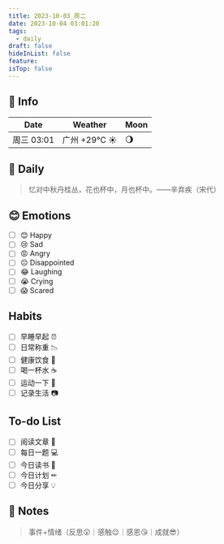 ```yaml
---
title: 2023-10-03_周二
date: 2023-10-04 03:01:20
tags:
  - daily
draft: false
hideInList: false
feature: 
isTop: false
---
```




## 📅 Info

| Date           | Weather      | Moon |
| -------------- | ------------ | ---- |
| 周三 03:01 |广州 +29°C ☀️  |🌖|

## 📖 Daily

> 忆对中秋丹桂丛，花也杯中，月也杯中。——辛弃疾（宋代）



## 😊 Emotions

- [ ] 😊 Happy
- [ ] 😢 Sad
- [ ] 😡 Angry
- [ ] 😔 Disappointed
- [ ] 😂 Laughing
- [ ] 😭 Crying
- [ ] 😱 Scared

## Habits

- [ ] 早睡早起 ⏰
- [ ] 日常称重 📉
- [ ] 健康饮食 🥗
- [ ] 喝一杯水 ☕️
- [ ] 运动一下 🏃
- [ ] 记录生活 📷

## To-do List

- [ ] 阅读文章 🔎
- [ ] 每日一题 💻
- [ ] 今日读书 📖
- [ ] 今日计划 ✏
- [ ] 今日分享 💡

## 📝 Notes
> 事件+情绪（反思😲｜感触😌｜感恩😘｜成就😎）

